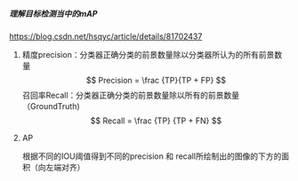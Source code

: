 ##### 理解目标检测当中的mAP

https://blog.csdn.net/hsqyc/article/details/81702437

1. 精度precision：分类器正确分类的前景数量除以分类器所认为的所有前景数量
   $$
   Precision = \frac {TP}{TP + FP}
   $$
   召回率Recall：分类器正确分类的前景数量除以所有的前景数量（GroundTruth)
   $$
   Recall = \frac {TP} {TP + FN}
   $$

2. AP

   根据不同的IOU阈值得到不同的precision 和 recall所绘制出的图像的下方的面积（向左端对齐）